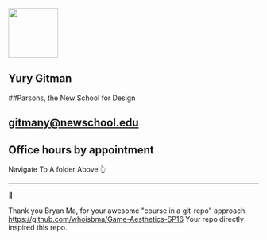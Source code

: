 
<img src="https://github.com/yury-g/Parsons/blob/master/images/BioPhoto.png" width="100">

## Yury Gitman
##Parsons, the New School for Design
## gitmany@newschool.edu
## Office hours by appointment



Navigate To A folder Above 👆




---
👏 

Thank you Bryan Ma, for your awesome "course in a git-repo" approach.  
https://github.com/whoisbma/Game-Aesthetics-SP16 
Your repo directly inspired this repo. 


